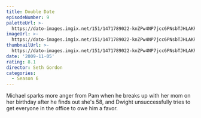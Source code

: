 ```yaml
---
title: Double Date
episodeNumber: 9
paletteUrl: >-
  https://dato-images.imgix.net/151/1471789022-knZPw4NP7jcc6PNsbTJHLAKRKwE.jpg?auto=enhance&ch=DPR%2CWidth&palette=json
imageUrl: >-
  https://dato-images.imgix.net/151/1471789022-knZPw4NP7jcc6PNsbTJHLAKRKwE.jpg?auto=compress%2Cformat&ch=DPR%2CWidth&w=500
thumbnailUrl: >-
  https://dato-images.imgix.net/151/1471789022-knZPw4NP7jcc6PNsbTJHLAKRKwE.jpg?auto=enhance&ch=DPR%2CWidth&fit=crop&fm=jpg&h=280&w=500
date: '2009-11-05'
rating: 8.1
director: Seth Gordon
categories:
  - Season 6
---
```


Michael sparks more anger from Pam when he breaks up with her mom on her birthday after he finds out she's 58, and Dwight unsuccessfully tries to get everyone in the office to owe him a favor.
